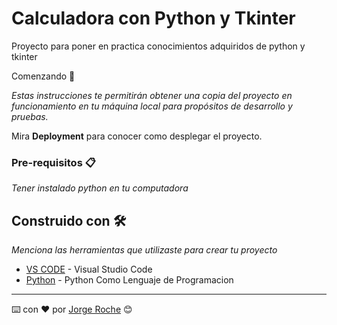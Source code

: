 # Calculadora con Python y Tkinter

Proyecto para poner en practica conocimientos adquiridos de python y tkinter

Comenzando 🚀

_Estas instrucciones te permitirán obtener una copia del proyecto en funcionamiento en tu máquina local para propósitos de desarrollo y pruebas._

Mira **Deployment** para conocer como desplegar el proyecto.

### Pre-requisitos 📋

_Tener instalado python en tu computadora_

## Construido con 🛠️

_Menciona las herramientas que utilizaste para crear tu proyecto_

* [VS CODE](https://code.visualstudio.com/) - Visual Studio Code
* [Python](https://www.python.org/) - Python Como Lenguaje de Programacion
---
⌨️ con ❤️ por [Jorge Roche](https://github.com/RocheJorge) 😊